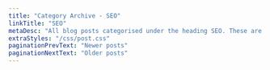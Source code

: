 ```yaml
---
title: "Category Archive - SEO"
linkTitle: "SEO"
metaDesc: "All blog posts categorised under the heading SEO. These are updated on a regular basis so do check back for updates."
extraStyles: "/css/post.css"
paginationPrevText: "Newer posts"
paginationNextText: "Older posts"
---
```

